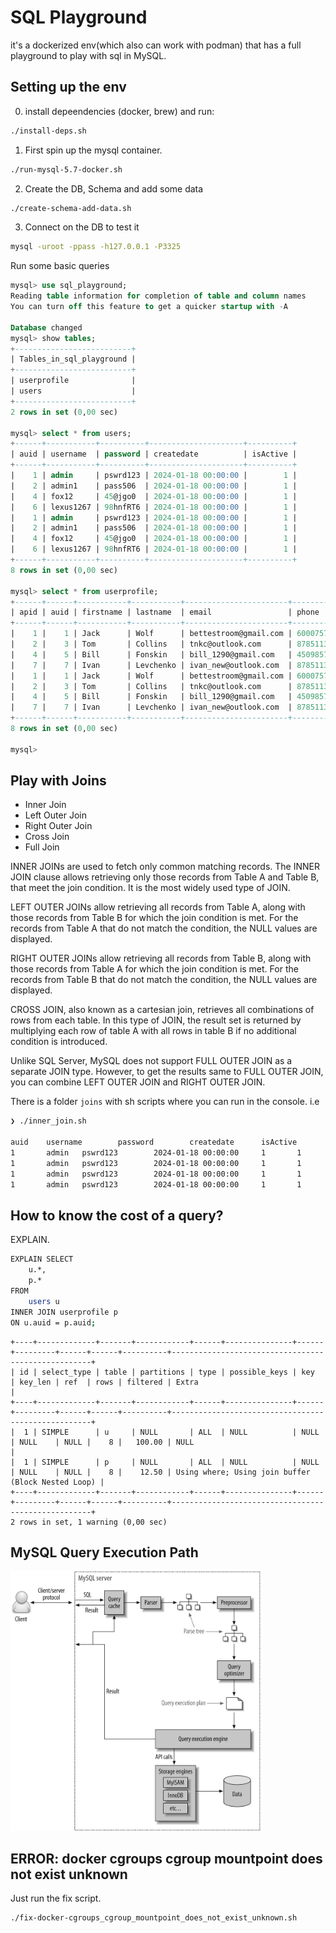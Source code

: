 # SQL Playground

it's a dockerized env(which also can work with podman) that has a full playground to play with sql in MySQL.

## Setting up the env

0. install depeendencies (docker, brew) and run:
```bash
./install-deps.sh
```
1. First spin up the mysql container.
```bash
./run-mysql-5.7-docker.sh
```
2. Create the DB, Schema and add some data
```bash
./create-schema-add-data.sh
```
3. Connect on the DB to test it
```bash
mysql -uroot -ppass -h127.0.0.1 -P3325
```
Run some basic queries
```sql
mysql> use sql_playground;
Reading table information for completion of table and column names
You can turn off this feature to get a quicker startup with -A

Database changed
mysql> show tables;
+--------------------------+
| Tables_in_sql_playground |
+--------------------------+
| userprofile              |
| users                    |
+--------------------------+
2 rows in set (0,00 sec)

mysql> select * from users;
+------+-----------+----------+---------------------+----------+
| auid | username  | password | createdate          | isActive |
+------+-----------+----------+---------------------+----------+
|    1 | admin     | pswrd123 | 2024-01-18 00:00:00 |        1 |
|    2 | admin1    | pass506  | 2024-01-18 00:00:00 |        1 |
|    4 | fox12     | 45@jgo0  | 2024-01-18 00:00:00 |        1 |
|    6 | lexus1267 | 98hnfRT6 | 2024-01-18 00:00:00 |        1 |
|    1 | admin     | pswrd123 | 2024-01-18 00:00:00 |        1 |
|    2 | admin1    | pass506  | 2024-01-18 00:00:00 |        1 |
|    4 | fox12     | 45@jgo0  | 2024-01-18 00:00:00 |        1 |
|    6 | lexus1267 | 98hnfRT6 | 2024-01-18 00:00:00 |        1 |
+------+-----------+----------+---------------------+----------+
8 rows in set (0,00 sec)

mysql> select * from userprofile;
+------+------+-----------+-----------+-----------------------+--------------+
| apid | auid | firstname | lastname  | email                 | phone        |
+------+------+-----------+-----------+-----------------------+--------------+
|    1 |    1 | Jack      | Wolf      | bettestroom@gmail.com | 600075764216 |
|    2 |    3 | Tom       | Collins   | tnkc@outlook.com      | 878511311054 |
|    4 |    5 | Bill      | Fonskin   | bill_1290@gmail.com   | 450985764216 |
|    7 |    7 | Ivan      | Levchenko | ivan_new@outlook.com  | 878511311054 |
|    1 |    1 | Jack      | Wolf      | bettestroom@gmail.com | 600075764216 |
|    2 |    3 | Tom       | Collins   | tnkc@outlook.com      | 878511311054 |
|    4 |    5 | Bill      | Fonskin   | bill_1290@gmail.com   | 450985764216 |
|    7 |    7 | Ivan      | Levchenko | ivan_new@outlook.com  | 878511311054 |
+------+------+-----------+-----------+-----------------------+--------------+
8 rows in set (0,00 sec)

mysql>
```

## Play with Joins
* Inner Join
* Left Outer Join
* Right Outer Join
* Cross Join
* Full Join

INNER JOINs are used to fetch only common matching records. The INNER JOIN clause allows retrieving only those records from Table A and Table B, that meet the join condition. It is the most widely used type of JOIN.

LEFT OUTER JOINs allow retrieving all records from Table A, along with those records from Table B for which the join condition is met. For the records from Table A that do not match the condition, the NULL values are displayed.

RIGHT OUTER JOINs allow retrieving all records from Table B, along with those records from Table A for which the join condition is met. For the records from Table B that do not match the condition, the NULL values are displayed.

CROSS JOIN, also known as a cartesian join, retrieves all combinations of rows from each table. In this type of JOIN, the result set is returned by multiplying each row of table A with all rows in table B if no additional condition is introduced.

Unlike SQL Server, MySQL does not support FULL OUTER JOIN as a separate JOIN type. However, to get the results same to FULL OUTER JOIN, you can combine LEFT OUTER JOIN and RIGHT OUTER JOIN.


There is a folder `joins` with sh scripts where you can run in the console. i.e
```bash
❯ ./inner_join.sh

auid    username        password        createdate      isActive        apid    auid    firstname       lastname        email   phone
1       admin   pswrd123        2024-01-18 00:00:00     1       1       1       Jack    Wolf    bettestroom@gmail.com   600075764216
1       admin   pswrd123        2024-01-18 00:00:00     1       1       1       Jack    Wolf    bettestroom@gmail.com   600075764216
1       admin   pswrd123        2024-01-18 00:00:00     1       1       1       Jack    Wolf    bettestroom@gmail.com   600075764216
1       admin   pswrd123        2024-01-18 00:00:00     1       1       1       Jack    Wolf    bettestroom@gmail.com   600075764216
```

## How to know the cost of a query?

EXPLAIN.
```bash
EXPLAIN SELECT 
    u.*,
    p.*
FROM 
    users u
INNER JOIN userprofile p
ON u.auid = p.auid;
```
```
+----+-------------+-------+------------+------+---------------+------+---------+------+------+----------+----------------------------------------------------+
| id | select_type | table | partitions | type | possible_keys | key  | key_len | ref  | rows | filtered | Extra                                              |
+----+-------------+-------+------------+------+---------------+------+---------+------+------+----------+----------------------------------------------------+
|  1 | SIMPLE      | u     | NULL       | ALL  | NULL          | NULL | NULL    | NULL |    8 |   100.00 | NULL                                               |
|  1 | SIMPLE      | p     | NULL       | ALL  | NULL          | NULL | NULL    | NULL |    8 |    12.50 | Using where; Using join buffer (Block Nested Loop) |
+----+-------------+-------+------------+------+---------------+------+---------+------+------+----------+----------------------------------------------------+
2 rows in set, 1 warning (0,00 sec)
```

## MySQL Query Execution Path

<img src="images/mysql-query-executioin-path.png" width="400" heigth="400" ></img>

## ERROR: docker cgroups cgroup mountpoint does not exist unknown

Just run the fix script.
```bash
./fix-docker-cgroups_cgroup_mountpoint_does_not_exist_unknown.sh
```